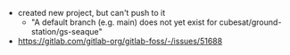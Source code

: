 - created new project, but can't push to it
  - "A default branch (e.g. main) does not yet exist for cubesat/ground-station/gs-seaque"
- https://gitlab.com/gitlab-org/gitlab-foss/-/issues/51688
